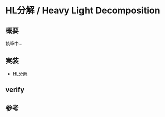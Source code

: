 # HL分解 / Heavy Light Decomposition
## 概要
執筆中...

## 実装
- [HL分解](https://github.com/shu8Cream/algorithm/blob/main/Graph/HLD/heavy_light_decomposition.cpp)

## verify


## 参考
